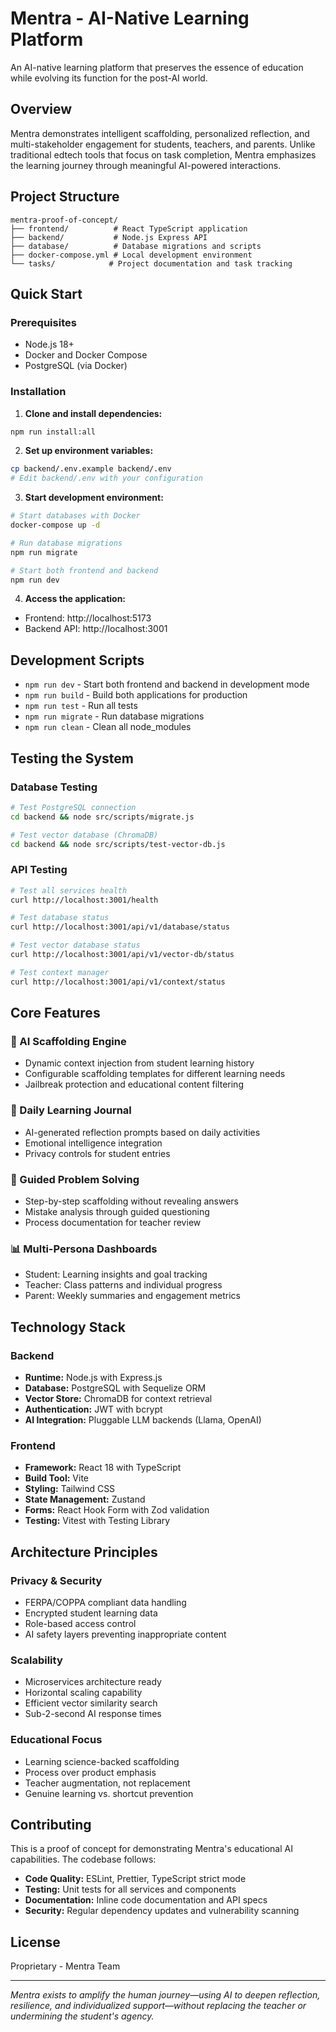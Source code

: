# Mentra - AI-Native Learning Platform

An AI-native learning platform that preserves the essence of education while evolving its function for the post-AI world.

## Overview

Mentra demonstrates intelligent scaffolding, personalized reflection, and multi-stakeholder engagement for students, teachers, and parents. Unlike traditional edtech tools that focus on task completion, Mentra emphasizes the learning journey through meaningful AI-powered interactions.

## Project Structure

```
mentra-proof-of-concept/
├── frontend/          # React TypeScript application
├── backend/           # Node.js Express API
├── database/          # Database migrations and scripts
├── docker-compose.yml # Local development environment
└── tasks/            # Project documentation and task tracking
```

## Quick Start

### Prerequisites

- Node.js 18+
- Docker and Docker Compose
- PostgreSQL (via Docker)

### Installation

1. **Clone and install dependencies:**
```bash
npm run install:all
```

2. **Set up environment variables:**
```bash
cp backend/.env.example backend/.env
# Edit backend/.env with your configuration
```

3. **Start development environment:**
```bash
# Start databases with Docker
docker-compose up -d

# Run database migrations
npm run migrate

# Start both frontend and backend
npm run dev
```

4. **Access the application:**
- Frontend: http://localhost:5173
- Backend API: http://localhost:3001

## Development Scripts

- `npm run dev` - Start both frontend and backend in development mode
- `npm run build` - Build both applications for production
- `npm run test` - Run all tests
- `npm run migrate` - Run database migrations
- `npm run clean` - Clean all node_modules

## Testing the System

### Database Testing
```bash
# Test PostgreSQL connection
cd backend && node src/scripts/migrate.js

# Test vector database (ChromaDB)
cd backend && node src/scripts/test-vector-db.js
```

### API Testing
```bash
# Test all services health
curl http://localhost:3001/health

# Test database status
curl http://localhost:3001/api/v1/database/status

# Test vector database status  
curl http://localhost:3001/api/v1/vector-db/status

# Test context manager
curl http://localhost:3001/api/v1/context/status
```

## Core Features

### 🧠 AI Scaffolding Engine
- Dynamic context injection from student learning history
- Configurable scaffolding templates for different learning needs
- Jailbreak protection and educational content filtering

### 📓 Daily Learning Journal
- AI-generated reflection prompts based on daily activities
- Emotional intelligence integration
- Privacy controls for student entries

### 🧩 Guided Problem Solving
- Step-by-step scaffolding without revealing answers
- Mistake analysis through guided questioning
- Process documentation for teacher review

### 📊 Multi-Persona Dashboards
- Student: Learning insights and goal tracking
- Teacher: Class patterns and individual progress
- Parent: Weekly summaries and engagement metrics

## Technology Stack

### Backend
- **Runtime:** Node.js with Express.js
- **Database:** PostgreSQL with Sequelize ORM
- **Vector Store:** ChromaDB for context retrieval
- **Authentication:** JWT with bcrypt
- **AI Integration:** Pluggable LLM backends (Llama, OpenAI)

### Frontend
- **Framework:** React 18 with TypeScript
- **Build Tool:** Vite
- **Styling:** Tailwind CSS
- **State Management:** Zustand
- **Forms:** React Hook Form with Zod validation
- **Testing:** Vitest with Testing Library

## Architecture Principles

### Privacy & Security
- FERPA/COPPA compliant data handling
- Encrypted student learning data
- Role-based access control
- AI safety layers preventing inappropriate content

### Scalability
- Microservices architecture ready
- Horizontal scaling capability
- Efficient vector similarity search
- Sub-2-second AI response times

### Educational Focus
- Learning science-backed scaffolding
- Process over product emphasis
- Teacher augmentation, not replacement
- Genuine learning vs. shortcut prevention

## Contributing

This is a proof of concept for demonstrating Mentra's educational AI capabilities. The codebase follows:

- **Code Quality:** ESLint, Prettier, TypeScript strict mode
- **Testing:** Unit tests for all services and components
- **Documentation:** Inline code documentation and API specs
- **Security:** Regular dependency updates and vulnerability scanning

## License

Proprietary - Mentra Team

---

*Mentra exists to amplify the human journey—using AI to deepen reflection, resilience, and individualized support—without replacing the teacher or undermining the student's agency.*
